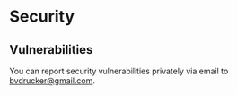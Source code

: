 # Security

## Vulnerabilities

You can report security vulnerabilities privately via email to [bvdrucker@gmail.com](mailto:bvdrucker@gmail.com). 